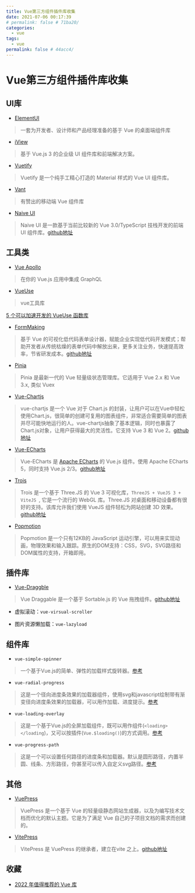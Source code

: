 ```yaml
---
title: Vue第三方组件插件库收集
date: 2021-07-06 00:17:39
# permalink: false # 71ba20/
categories: 
  - vue
tags: 
  - vue
permalink: false # 44acc4/
---
```

# Vue第三方组件插件库收集



## UI库


- [ElementUI](https://element.eleme.cn/#/zh-CN)
> 一套为开发者、设计师和产品经理准备的基于 Vue 的桌面端组件库


- [iView](http://v1.iviewui.com/)
> 基于 Vue.js 3 的企业级 UI 组件库和前端解决方案。


- [Vuetify](https://vuetifyjs.com/zh-Hans/)
> Vuetify 是一个纯手工精心打造的 Material 样式的 Vue UI 组件库。

- [Vant](https://youzan.github.io/vant)
> 有赞出的移动端 Vue 组件库

- [Naive UI](https://www.naiveui.com/zh-CN/os-theme)
> Naive UI 是一款基于当前比较新的 Vue 3.0/TypeScript 技栈开发的前端 UI 组件库。[github地址](https://github.com/tusen-ai/naive-ui)


## 工具类

- [Vue Apollo](https://vue-apollo.netlify.app/zh-cn/)
> 在你的 Vue.js 应用中集成 GraphQL

- [VueUse](https://vueuse.org/guide/)
> vue工具库

[5 个可以加速开发的 VueUse 函数库](https://mp.weixin.qq.com/s/_9N-3EilBlxQkY-SgidCEA)



- [FormMaking](https://form.making.link/#/zh-CN/)
> 基于 Vue 的可视化低代码表单设计器，赋能企业实现低代码开发模式；帮助开发者从传统枯燥的表单代码中解放出来，更多关注业务，快速提高效率，节省研发成本。[github地址](https://github.com/GavinZhuLei/vue-form-making/)



- [Pinia](https://pinia.web3doc.top/)
> Pinia 是最新一代的 Vue 轻量级状态管理库。它适用于 Vue 2.x 和 Vue 3.x, 类似 Vuex


- [Vue-Chartjs](https://vue-chartjs.org/)
> vue-chartjs 是一个 Vue 对于 Chart.js 的封装，让用户可以在Vue中轻松使用Chart.js，很简单的创建可复用的图表组件，非常适合需要简单的图表并尽可能快地运行的人。vue-chartjs抽象了基本逻辑，同时也暴露了Chart.js对象，让用户获得最大的灵活性。它支持 Vue 3 和 Vue 2。[github地址](https://github.com/apertureless/vue-chartjs)


- [Vue-ECharts](https://vue-echarts.dev/)
> Vue-ECharts 是 [Apache ECharts](https://echarts.apache.org/zh/index.html) 的 Vue.js 组件。使用 Apache ECharts 5，同时支持 Vue.js 2/3。[github地址](https://github.com/ecomfe/vue-echarts)


- [Trois](https://troisjs.github.io/)
> Trois 是一个基于 Three.JS 的 Vue 3 可视化库，`ThreeJS + VueJS 3 + ViteJS `, 它是一个流行的 WebGL 库。Three.JS 对桌面和移动设备都有很好的支持。该库允许我们使用 VueJS 组件轻松为网站创建 3D 效果。[github地址](https://github.com/troisjs/trois)


- [Popmotion](https://popmotion.io/)
> Popmotion 是一个只有12KB的 JavaScript 运动引擎，可以用来实现动画，物理效果和输入跟踪。原生的DOM支持：CSS，SVG，SVG路径和DOM属性的支持，开箱即用。


## 插件库



- [Vue-Draggble](https://sortablejs.github.io/Vue.Draggable)
> Vue Draggable 是一个基于 Sortable.js 的 Vue 拖拽组件。[github地址](https://github.com/SortableJS/Vue.Draggable)


- 虚拟滚动：`vue-virsual-scroller`


- 图片资源懒加载：`vue-lazyload`



## 组件库

- `vue-simple-spinner`
> 一个基于Vue.js的简单、弹性的加载样式旋转器。[参考](https://madewith.cn/28)

- `vue-radial-progress`
> 这是一个径向进度条效果的加载器组件，使用svg和javascript绘制带有渐变径向进度条效果的加载器，可以用作加载、进度提示。[参考](https://madewith.cn/27)

- `vue-loading-overlay`
> 这是一个基于Vue.js的全屏加载组件，既可以用作组件(`<loading></loading`)，又可以按插件(`Vue.$loading()`)的方式调用。[参考](https://madewith.cn/34)

- `vue-progress-path`
> 这是一个可以设置任何路径的进度条和加载器。默认是圆形路径，内置半圆、线条、方形路径，你甚至可以传入自定义svg路径。[参考](https://madewith.cn/30)



## 其他

- [VuePress](https://v2.vuepress.vuejs.org/zh/)
> VuePress 是一个基于 Vue 的轻量级静态网站生成器，以及为编写技术文档而优化的默认主题。它是为了满足 Vue 自己的子项目文档的需求而创建的。

- [VitePress](https://vitejs.cn/vitepress/)
> VitePress 是 VuePress 的继承者，建立在vite 之上。[github地址](https://github.com/vuejs/vitepress)





## 收藏

- [2022 年值得推荐的 Vue 库](https://mp.weixin.qq.com/s/tPd0cPd_WUI5aHPaBcM73w)